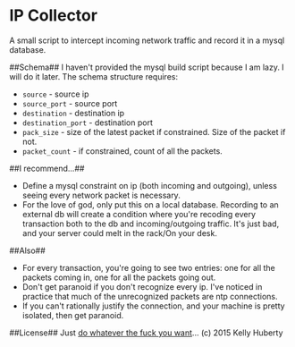 IP Collector
========

A small script to intercept incoming network traffic and record it in a mysql database.

##Schema##
I haven't provided the mysql build script because I am lazy. I will do it later.
The schema structure requires:

* `source` - source ip  
* `source_port` - source port 
* `destination` - destination ip
* `destination_port` - destination port 
* `pack_size` - size of the latest packet if constrained. Size of the packet if not.
* `packet_count` - if constrained, count of all the packets.

##I recommend...##
* Define a mysql constraint on ip (both incoming and outgoing), unless seeing every network packet is necessary.
* For the love of god, only put this on a local database. Recording to an external db will create a condition where you're recoding every transaction both to the db and incoming/outgoing traffic. It's just bad, and your server could melt in the rack/On your desk.

##Also##
* For every transaction, you're going to see two entries: one for all the packets coming in, one for all the packets going out.
* Don't get paranoid if you don't recognize every ip. I've noticed in practice that much of the unrecognized packets are ntp connections.
* If you can't rationally justify the connection, and your machine is pretty isolated, then get paranoid.


##License##
Just [do whatever the fuck you want](http://www.wtfpl.net)...
(c) 2015 Kelly Huberty
